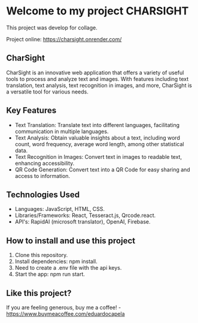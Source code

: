 
# Welcome to my project CHARSIGHT

This project was develop for collage.

Project online: https://charsight.onrender.com/

## CharSight

CharSight is an innovative web application that offers a variety of useful tools to process and analyze text and images. With features including text translation, text analysis, text recognition in images, and more, CharSight is a versatile tool for various needs.

## Key Features

- Text Translation: Translate text into different languages, facilitating communication in multiple languages.
- Text Analysis: Obtain valuable insights about a text, including word count, word frequency, average word length, among other statistical data.
- Text Recognition in Images: Convert text in images to readable text, enhancing accessibility.
- QR Code Generation: Convert text into a QR Code for easy sharing and access to information.

## Technologies Used

- Languages: JavaScript, HTML, CSS.
- Libraries/Frameworks: React, Tesseract.js, Qrcode.react.
- API's: RapidAI (microsoft translator), OpenAI, Firebase. 

## How to install and use this project

1. Clone this repository.
2. Install dependencies: npm install.
3. Need to create a .env file with the api keys.
4. Start the app: npm run start.


## Like this project?

If you are feeling generous, buy me a coffee! - https://www.buymeacoffee.com/eduardocapela
